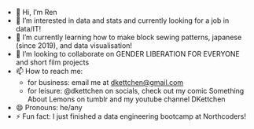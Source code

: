 - 👋 Hi, I’m Ren
- 👀 I’m interested in data and stats and currently looking for a job in data/IT!
- 🌱 I’m currently learning how to make block sewing patterns, japanese (since 2019), and data visualisation!
- 💞️ I’m looking to collaborate on GENDER LIBERATION FOR EVERYONE and short film projects
- 📫 How to reach me:
    - for business: email me at dkettchen@gmail.com
    - for leisure: @dkettchen on socials, check out my comic Something About Lemons on tumblr and my youtube channel DKettchen
- 😄 Pronouns: he/any
- ⚡ Fun fact: I just finished a data engineering bootcamp at Northcoders!

<!---
dkettchen/dkettchen is a ✨ special ✨ repository because its `README.md` (this file) appears on your GitHub profile.
You can click the Preview link to take a look at your changes.
--->
